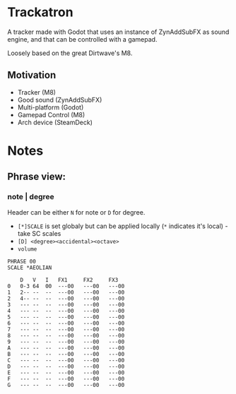 # Trackatron

A tracker made with Godot that uses an instance of ZynAddSubFX as sound engine, and that can be controlled with a gamepad.

Loosely based on the great Dirtwave's M8.

## Motivation

- Tracker (M8)
- Good sound (ZynAddSubFX)
- Multi-platform (Godot)
- Gamepad Control (M8)
- Arch device (SteamDeck)

# Notes
## Phrase view:
### note | degree
Header can be either `N` for note or `D` for degree.
- `[*]SCALE` is set globaly but can be applied locally (`*` indicates it's local) - take SC scales
- `[D] <degree><accidental><octave>`
- `volume` 

```
PHRASE 00
SCALE *AEOLIAN
    
    D   V   I   FX1     FX2     FX3
0   0-3 64  00  ---00   ---00   ---00
1   2-- --  --  ---00   ---00   ---00
2   4-- --  --  ---00   ---00   ---00
3   --- --  --  ---00   ---00   ---00
4   --- --  --  ---00   ---00   ---00
5   --- --  --  ---00   ---00   ---00
6   --- --  --  ---00   ---00   ---00
7   --- --  --  ---00   ---00   ---00
8   --- --  --  ---00   ---00   ---00
9   --- --  --  ---00   ---00   ---00
A   --- --  --  ---00   ---00   ---00
B   --- --  --  ---00   ---00   ---00
C   --- --  --  ---00   ---00   ---00
D   --- --  --  ---00   ---00   ---00
E   --- --  --  ---00   ---00   ---00
F   --- --  --  ---00   ---00   ---00
G   --- --  --  ---00   ---00   ---00
```
